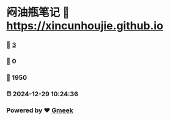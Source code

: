 # 闷油瓶笔记 :link: https://xincunhoujie.github.io 
### :page_facing_up: [3](https://xincunhoujie.github.io/tag.html) 
### :speech_balloon: 0 
### :hibiscus: 1950 
### :alarm_clock: 2024-12-29 10:24:36 
### Powered by :heart: [Gmeek](https://github.com/Meekdai/Gmeek)

